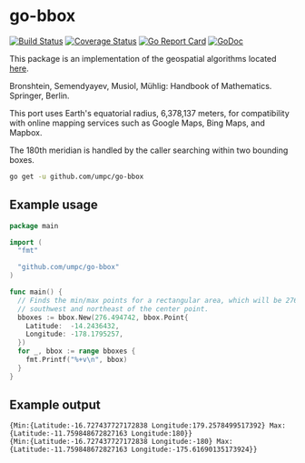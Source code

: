 # go-bbox

[![Build Status](https://travis-ci.org/umpc/go-bbox.svg?branch=master)](https://travis-ci.org/umpc/go-bbox)
[![Coverage Status](https://codecov.io/github/umpc/go-bbox/badge.svg?branch=master)](https://codecov.io/github/umpc/go-bbox?branch=master)
[![Go Report Card](https://goreportcard.com/badge/github.com/umpc/go-bbox)](https://goreportcard.com/report/github.com/umpc/go-bbox)
[![GoDoc](https://godoc.org/github.com/umpc/go-bbox?status.svg)](https://godoc.org/github.com/umpc/go-bbox)

This package is an implementation of the geospatial algorithms located [here](https://web.archive.org/web/20180508002202/http://janmatuschek.de/LatitudeLongitudeBoundingCoordinates#UsingIndex).

Bronshtein, Semendyayev, Musiol, Mühlig: Handbook of Mathematics. Springer, Berlin.

This port uses Earth's equatorial radius, 6,378,137 meters, for compatibility
with online mapping services such as Google Maps, Bing Maps, and Mapbox.

The 180th meridian is handled by the caller searching within two bounding boxes.

```sh
go get -u github.com/umpc/go-bbox
```

## Example usage

```go
package main

import (
  "fmt"

  "github.com/umpc/go-bbox"
)

func main() {
  // Finds the min/max points for a rectangular area, which will be 276.49km
  // southwest and northeast of the center point.
  bboxes := bbox.New(276.494742, bbox.Point{
    Latitude:  -14.2436432,
    Longitude: -178.1795257,
  })
  for _, bbox := range bboxes {
    fmt.Printf("%+v\n", bbox)
  }
}
```

## Example output

```
{Min:{Latitude:-16.727437727172838 Longitude:179.2578499517392} Max:{Latitude:-11.759848672827163 Longitude:180}}
{Min:{Latitude:-16.727437727172838 Longitude:-180} Max:{Latitude:-11.759848672827163 Longitude:-175.61690135173924}}
```
